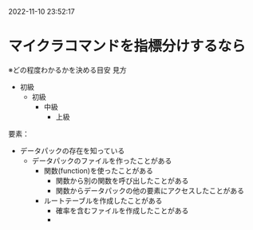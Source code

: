 2022-11-10 23:52:17
# マイクラコマンドを指標分けするなら
※どの程度わかるかを決める目安
見方
-   初級
    -   初級
        -   中級
            -   上級

要素：
-   データパックの存在を知っている
    -   データパックのファイルを作ったことがある
        -   関数(function)を使ったことがある
            -   関数から別の関数を呼び出したことがある
            -   関数からデータパックの他の要素にアクセスしたことがある
        -   ルートテーブルを作成したことがある
            -   確率を含むファイルを作成したことがある
            -   

